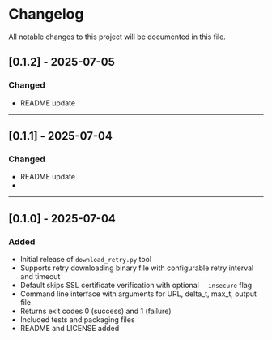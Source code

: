 # Changelog

All notable changes to this project will be documented in this file.

## [0.1.2] - 2025-07-05
### Changed
- README update

---

## [0.1.1] - 2025-07-04
### Changed
- README update
- 
---

## [0.1.0] - 2025-07-04
### Added
- Initial release of `download_retry.py` tool
- Supports retry downloading binary file with configurable retry interval and timeout
- Default skips SSL certificate verification with optional `--insecure` flag
- Command line interface with arguments for URL, delta_t, max_t, output file
- Returns exit codes 0 (success) and 1 (failure)
- Included tests and packaging files
- README and LICENSE added
